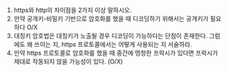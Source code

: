 1. https와 http의 차이점을 2가지 이상 말하시오.
2. 만약 공개키-비밀키 기반으로 암호화를 했을 때 디코딩하기 위해서는 공개키가 필요하다 O/X
3. 대칭키 암호법은 대칭키가 노출될 경우 디코딩이 가능하다는 단점이 존재한다. 그럼에도 왜 쓰이는 지, https 프로토콜에서는 어떻게 사용되는 지 서술하라.
4. 만약 https 프로토콜로 암호화를 했을 때 중간에 멍청한 프락시가 있다면 프락시가 제대로 작동되지 않을 가능성이 있다. (O/X)